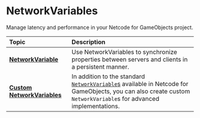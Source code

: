 # NetworkVariables

Manage latency and performance in your Netcode for GameObjects project.

| **Topic**                       | **Description**                  |
| :------------------------------ | :------------------------------- |
| **[NetworkVariable](basics/networkvariable.md)** | Use NetworkVariables to synchronize properties between servers and clients in a persistent manner. |
| **[Custom NetworkVariables](basics/custom-networkvariables.md)** | In addition to the standard [`NetworkVariable`s](basics/networkvariable.md) available in Netcode for GameObjects, you can also create custom `NetworkVariable`s for advanced implementations. |